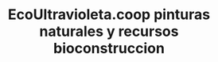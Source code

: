 ---
title: "EcoUltravioleta.coop pinturas naturales y recursos bioconstruccion"
url: /gijon-xixon/ecoultravioleta-coop-pinturas-naturales-y-recursos-bioconstruccion/
shop: pintura
---